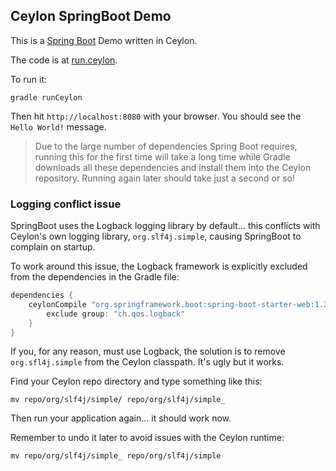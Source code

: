 ## Ceylon SpringBoot Demo

This is a [Spring Boot](http://projects.spring.io/spring-boot/) Demo written in Ceylon.

The code is at [run.ceylon](source/com/athaydes/springboot/run.ceylon).

To run it:

```
gradle runCeylon
```

Then hit `http://localhost:8080` with your browser. You should see the `Hello World!` message.

> Due to the large number of dependencies Spring Boot requires, running this for the first time will take a long time
  while Gradle downloads all these dependencies and install them into the Ceylon repository.
  Running again later should take just a second or so!

### Logging conflict issue

SpringBoot uses the Logback logging library by default...
this conflicts with Ceylon's own logging library, `org.slf4j.simple`, causing SpringBoot to complain on startup.

To work around this issue, the Logback framework is explicitly excluded from the dependencies in the Gradle file:
 
```groovy
dependencies {
    ceylonCompile "org.springframework.boot:spring-boot-starter-web:1.3.0.RELEASE", {
        exclude group: "ch.qos.logback"
    }
}
```

If you, for any reason, must use Logback, the solution is to remove `org.sfl4j.simple` from the Ceylon classpath.
It's ugly but it works.

Find your Ceylon repo directory and type something like this:

```
mv repo/org/slf4j/simple/ repo/org/slf4j/simple_
```

Then run your application again... it should work now.

Remember to undo it later to avoid issues with the Ceylon runtime:

```
mv repo/org/slf4j/simple_ repo/org/slf4j/simple
```
